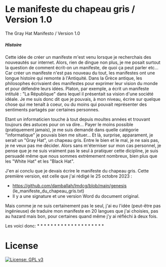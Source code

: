 # Le manifeste du chapeau gris / Version 1.0 
The Gray Hat Manifesto / Version 1.0

##### Histoire
Cette idée de créer un manifeste m'est venu lorsque je recherchais des nouveautés sur internet.
Alors, rien de dingue non plus, je me posait surtout la question de comment écrit-on un manifeste, de quoi ça peut parler etc... Car créer un manifeste n'est pas nouveau du tout, les manifestes ont une longue histoire qui remonte à l'Antiquité. Dans la Grèce antique, les philosophes écrivaient des manifestes pour exprimer leur vision du monde et pour défendre leurs idées. Platon, par exemple, a écrit un manifeste intitulé : "La République" dans lequel il présentait sa vision d'une société idéale. Je me suis donc dit que je pouvais, à mon niveau, écrire sur quelque chose qui me tenaît à coeur, ou du moins qui pouvait représenter des sentiments partagés par certaines personnes.

Etant un informaticien touche à tout depuis moultes années et trouvant toujours des astuces pour on va dire... Payer le moins possible (pratiquement jamais), je me suis demandé dans quelle catégorie "informatique" je pouvais bien me situer... Et là, surprise, apparament, je serait un "Gray Hat", un chapeau gris. Entre le bien et le mal, je ne sais pas, je ne veux pas me décider. Alors sans m'éterniser sur mon cas personnel, je pense que je ne suis vraiment pas le seul à pratiquer cette dicipline, je suis persuadé même que nous sommes extrèmement nombreux, bien plus que les "White Hat" et les "Black Hat".

J'en ai conclu que je devais écrire le manifeste du chapeau gris. Cette première version, est celle que j'ai rédigé le 25 octobre 2023 : 

* https://github.com/damballah/lmdcg/blob/main/genesis (le_manifeste_du_chapeau_gris.txt)
* Il y a une signature et une version Word du document original.

Mais comme je ne suis certainement pas le seul, j'ai eu l'idée (peut-être pas ingénieuse) de traduire mon manifeste en 20 langues que j'ai choisies, pas au hazard mais bon, pour certaines quand même j'y ai réfléchi à deux fois.

Les voici donc:
*
*
*
*
*
*
*
*
*
*
*
*
*
*
*
*
*
*
*
*



# License
[![License: GPL v3](https://img.shields.io/badge/License-GPLv3-blue.svg)](https://www.gnu.org/licenses/gpl-3.0)

